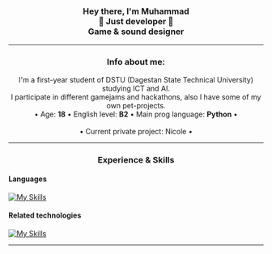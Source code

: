 <h3 align="center">Hey there, I'm Muhammad
    <br>👾 Just developer 👾
    <br>Game & sound designer</h3>

--------------------------------------------------

<h3 align="center">Info about me:</h3>
    <p align="center">
        I'm a first-year student of DSTU (Dagestan State Technical University) studying ICT and AI.<br>
        I participate in different gamejams and hackathons, also I have some of my own pet-projects.<br>
        • Age: <b>18</b> • English level: <b>B2</b> • Main prog language: <b>Python</b> •<br>
        <br>
        • Current private project: Nicole •<br>
    </p>

--------------------------------------------------

<h3 align="center">Experience & Skills</h3>

  #### Languages<br>
  [![My Skills](https://go-skill-icons.vercel.app/api/icons?i=python,js,html,css&theme=dark)](https://skillicons.dev)
  
  #### Related technologies<br>
  [![My Skills](https://go-skill-icons.vercel.app/api/icons?i=git,github,docker,ollama,notion,pycharm,vscode&theme=dark)](https://skillicons.dev)

--------------------------------------------------
